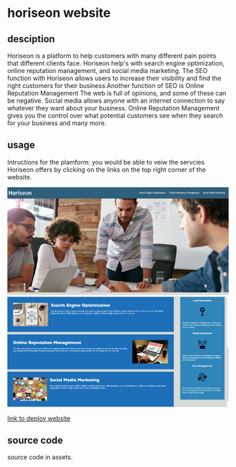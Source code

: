 # horiseon website

## desciption

Horiseon is a platform to help customers with many different pain points that different clients face. Horiseon help's with search engine optimization, online reputation management, and social media marketing. The SEO function with Horiseon allows users to increase their visibility and find the right customers for their business.Another function of SEO is Online Reputation Management
The web is full of opinions, and some of these can be negative. Social media allows anyone with an internet connection to say whatever they want about your business. Online Reputation Management gives you the control over what potential customers see when they search for your business and many more.

## usage

Intructions for the plamform:
you would be able to veiw the servcies Horiseon offers by clicking on the links on the top right corner of the website.

![Website screenshot](./assets/images/Screenshot1.png)
![website screenshot](./assets/images/Screenshot2.png)

[link to deploy website](https://Ninamahdawe.github.io/Horiseon-refactor-)

## source code

source code in assets.
